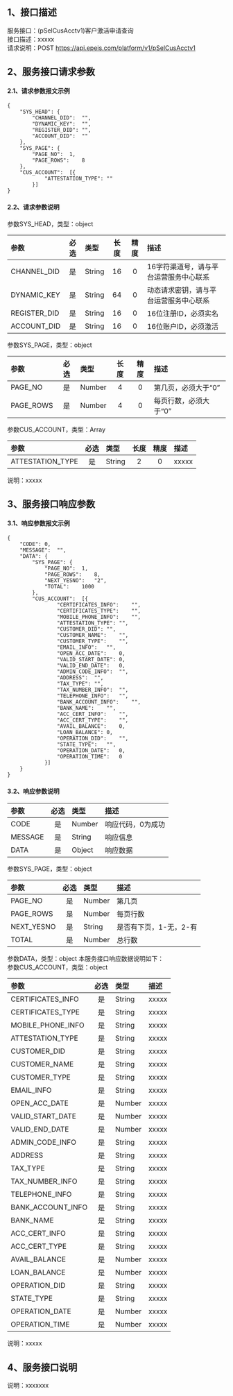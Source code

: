 ## 1、接口描述  
服务接口：(pSelCusAcctv1)客户激活申请查询  
接口描述：xxxxx  
请求说明：POST https://api.epeis.com/platform/v1/pSelCusAcctv1  
  
## 2、服务接口请求参数  
#### 2.1、请求参数报文示例  
~~~  
{
	"SYS_HEAD":	{
		"CHANNEL_DID":	"",
		"DYNAMIC_KEY":	"",
		"REGISTER_DID":	"",
		"ACCOUNT_DID":	""
	},
	"SYS_PAGE":	{
		"PAGE_NO":	1,
		"PAGE_ROWS":	8
	},
	"CUS_ACCOUNT":	[{
			"ATTESTATION_TYPE":	""
		}]
}  
~~~  
#### 2.2、请求参数说明  
参数SYS_HEAD，类型：object  
  
| 参数 | 必选 | 类型 | 长度 | 精度 | 描述 |  
| :----------------- | :----: | :-------- | :----: | :----: | :---------------- |  
| CHANNEL_DID | 是 | String | 16 | 0 | 16字符渠道号，请与平台运营服务中心联系 |  
| DYNAMIC_KEY | 是 | String | 64 | 0 | 动态请求密钥，请与平台运营服务中心联系 |  
| REGISTER_DID      |  是  | String   | 16 | 0 | 16位注册ID，必须实名 |  
| ACCOUNT_DID       |  是  | String   | 16 | 0 | 16位账户ID，必须激活 |  
  
参数SYS_PAGE，类型：object  
  
| 参数 | 必选 | 类型 | 长度 | 精度 | 描述 |  
| :----------------- | :----: | :-------- | :----: | :----: | :---------------- |  
| PAGE_NO       |  是  | Number   | 4 | 0 | 第几页，必须大于“0” |  
| PAGE_ROWS     |  是  | Number   | 4 | 0 | 每页行数，必须大于“0” |  
  
参数CUS_ACCOUNT，类型：Array  
  
| 参数              | 必选 | 类型     | 长度 | 精度 | 描述             |  
| :----------------- | :----: | :-------- | :----: | :----: | :---------------- |  
| ATTESTATION_TYPE |  是  | String   | 2 | 0 | xxxxx |  
  
说明：xxxxx  
  
## 3、服务接口响应参数  
#### 3.1、响应参数报文示例  
~~~  
{
	"CODE":	0,
	"MESSAGE":	"",
	"DATA":	{
		"SYS_PAGE":	{
			"PAGE_NO":	1,
			"PAGE_ROWS":	8,
			"NEXT_YESNO":	"2",
			"TOTAL":	1000
		},
		"CUS_ACCOUNT":	[{
				"CERTIFICATES_INFO":	"",
				"CERTIFICATES_TYPE":	"",
				"MOBILE_PHONE_INFO":	"",
				"ATTESTATION_TYPE":	"",
				"CUSTOMER_DID":	"",
				"CUSTOMER_NAME":	"",
				"CUSTOMER_TYPE":	"",
				"EMAIL_INFO":	"",
				"OPEN_ACC_DATE":	0,
				"VALID_START_DATE":	0,
				"VALID_END_DATE":	0,
				"ADMIN_CODE_INFO":	"",
				"ADDRESS":	"",
				"TAX_TYPE":	"",
				"TAX_NUMBER_INFO":	"",
				"TELEPHONE_INFO":	"",
				"BANK_ACCOUNT_INFO":	"",
				"BANK_NAME":	"",
				"ACC_CERT_INFO":	"",
				"ACC_CERT_TYPE":	"",
				"AVAIL_BALANCE":	0,
				"LOAN_BALANCE":	0,
				"OPERATION_DID":	"",
				"STATE_TYPE":	"",
				"OPERATION_DATE":	0,
				"OPERATION_TIME":	0
			}]
	}
}  
~~~  
#### 3.2、响应参数说明  
  
| 参数              | 必选 | 类型     | 描述             |  
| :----------------- | :----: | :-------- | :---------------- |  
| CODE | 是 | Number | 响应代码，0为成功 |  
| MESSAGE | 是 | String | 响应信息 |  
| DATA | 是 | Object | 响应数据 |  
  
参数SYS_PAGE，类型：object  
  
| 参数              | 必选 | 类型     | 描述             |  
| :----------------- | :----: | :-------- | :---------------- |  
| PAGE_NO       |  是  | Number   | 第几页 |  
| PAGE_ROWS     |  是  | Number   | 每页行数 |  
| NEXT_YESNO    |  是  | String   | 是否有下页，1-无，2-有 |  
| TOTAL         |  是  | Number   | 总行数 |  
  
参数DATA，类型：object 本服务接口响应数据说明如下：  
参数CUS_ACCOUNT，类型：object  
  

| 参数              | 必选 | 类型     | 描述             |  
| :----------------- | :----: | :-------- | :---------------- |  
| CERTIFICATES_INFO |  是  | String   | xxxxx |  
| CERTIFICATES_TYPE |  是  | String   | xxxxx |  
| MOBILE_PHONE_INFO |  是  | String   | xxxxx |  
| ATTESTATION_TYPE |  是  | String   | xxxxx |  
| CUSTOMER_DID |  是  | String   | xxxxx |  
| CUSTOMER_NAME |  是  | String   | xxxxx |  
| CUSTOMER_TYPE |  是  | String   | xxxxx |  
| EMAIL_INFO |  是  | String   | xxxxx |  
| OPEN_ACC_DATE |  是  | Number   | xxxxx |  
| VALID_START_DATE |  是  | Number   | xxxxx |  
| VALID_END_DATE |  是  | Number   | xxxxx |  
| ADMIN_CODE_INFO |  是  | String   | xxxxx |  
| ADDRESS |  是  | String   | xxxxx |  
| TAX_TYPE |  是  | String   | xxxxx |  
| TAX_NUMBER_INFO |  是  | String   | xxxxx |  
| TELEPHONE_INFO |  是  | String   | xxxxx |  
| BANK_ACCOUNT_INFO |  是  | String   | xxxxx |  
| BANK_NAME |  是  | String   | xxxxx |  
| ACC_CERT_INFO |  是  | String   | xxxxx |  
| ACC_CERT_TYPE |  是  | String   | xxxxx |  
| AVAIL_BALANCE |  是  | Number   | xxxxx |  
| LOAN_BALANCE |  是  | Number   | xxxxx |  
| OPERATION_DID |  是  | String   | xxxxx |  
| STATE_TYPE |  是  | String   | xxxxx |  
| OPERATION_DATE |  是  | Number   | xxxxx |  
| OPERATION_TIME |  是  | Number   | xxxxx |  
  
说明：xxxxx  
## 4、服务接口说明  
说明：xxxxxxx  
